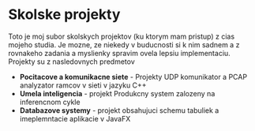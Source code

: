 # Skolske projekty
Toto je moj subor skolskych projektov (ku ktorym mam pristup) z cias mojeho studia. Je mozne, ze niekedy v buducnosti si k nim sadnem a z rovnakeho zadania a myslienky spravim ovela lepsiu implementaciu.
Projekty su z nasledovnych predmetov
* **Pocitacove a komunikacne siete** - Projekty UDP komunikator a PCAP analyzator ramcov v sieti v jazyku C++
* **Umela inteligencia** - projekt Produkcny system zalozeny na inferencnom cykle
* **Databazove systemy** - projekt obsahujuci schemu tabuliek a imeplemntacie aplikacie v JavaFX
